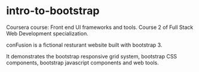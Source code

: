 # intro-to-bootstrap
Coursera course: Front end UI frameworks and tools. Course 2 of Full Stack Web Development specialization.

conFusion is a fictional resturant website built with bootstrap 3. 

It demonstrates the bootstrap responsive grid system, bootstrap CSS components, bootstrap javascript components and web tools.
